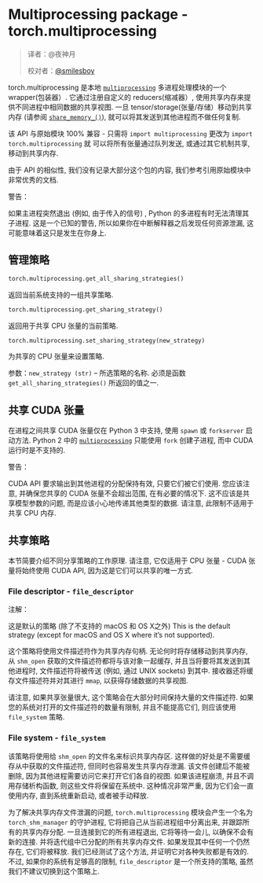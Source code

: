 # Multiprocessing package - torch.multiprocessing

> 译者：@夜神月
> 
> 校对者：[@smilesboy](https://github.com/smilesboy)

torch.multiprocessing 是本地 [`multiprocessing`](https://docs.python.org/3/library/multiprocessing.html#module-multiprocessing) 多进程处理模块的一个 wrapper(包装器）. 它通过注册自定义的 reducers(缩减器）, 使用共享内存来提供不同进程中相同数据的共享视图. 一旦 tensor/storage(张量/存储）移动到共享内存 (请参阅 [`share_memory_()`](tensors.html#torch.Tensor.share_memory_ "torch.Tensor.share_memory_")), 就可以将其发送到其他进程而不做任何复制.

该 API 与原始模块 100% 兼容 - 只需将 `import multiprocessing` 更改为 `import torch.multiprocessing` 就 可以将所有张量通过队列发送, 或通过其它机制共享, 移动到共享内存.

由于 API 的相似性, 我们没有记录大部分这个包的内容, 我们参考引用原始模块中非常优秀的文档.

警告：

如果主进程突然退出 (例如, 由于传入的信号) , Python 的多进程有时无法清理其子进程. 这是一个已知的警告, 所以如果你在中断解释器之后发现任何资源泄漏, 这可能意味着这只是发生在你身上.

## 管理策略

```py
torch.multiprocessing.get_all_sharing_strategies()
```

返回当前系统支持的一组共享策略.

```py
torch.multiprocessing.get_sharing_strategy()
```

返回用于共享 CPU 张量的当前策略.

```py
torch.multiprocessing.set_sharing_strategy(new_strategy)
```

为共享的 CPU 张量来设置策略.

参数：`new_strategy (str)` – 所选策略的名称. 必须是函数 `get_all_sharing_strategies()` 所返回的值之一.


## 共享 CUDA 张量

在进程之间共享 CUDA 张量仅在 Python 3 中支持, 使用 `spawn` 或 `forkserver` 启动方法. Python 2 中的 [`multiprocessing`](https://docs.python.org/3/library/multiprocessing.html#module-multiprocessing) 只能使用 `fork` 创建子进程, 而中 CUDA 运行时是不支持的.

警告：

CUDA API 要求输出到其他进程的分配保持有效, 只要它们被它们使用. 您应该注意, 并确保您共享的 CUDA 张量不会超出范围, 在有必要的情况下. 这不应该是共享模型参数的问题, 而是应该小心地传递其他类型的数据. 请注意, 此限制不适用于共享 CPU 内存.

## 共享策略

本节简要介绍不同分享策略的工作原理. 请注意, 它仅适用于 CPU 张量 - CUDA 张量将始终使用 CUDA API, 因为这是它们可以共享的唯一方式.

### File descriptor - `file_descriptor`

注解：

这是默认的策略 (除了不支持的 macOS 和 OS X之外) This is the default strategy (except for macOS and OS X where it’s not supported).

这个策略将使用文件描述符作为共享内存句柄. 无论何时将存储移动到共享内存, 从 `shm_open` 获取的文件描述符都将与该对象一起缓存, 并且当将要将其发送到其他进程时, 文件描述符将被传送 (例如, 通过 UNIX sockets) 到其中. 接收器还将缓存文件描述符并对其进行 `mmap`, 以获得存储数据的共享视图.

请注意, 如果共享张量很大, 这个策略会在大部分时间保持大量的文件描述符. 如果您的系统对打开的文件描述符的数量有限制, 并且不能提高它们, 则应该使用 `file_system` 策略.

### File system - `file_system`

该策略将使用给 `shm_open` 的文件名来标识共享内存区. 这样做的好处是不需要缓存从中获取的文件描述符, 但同时也容易发生共享内存泄漏. 该文件创建后不能被删除, 因为其他进程需要访问它来打开它们各自的视图. 如果该进程崩溃, 并且不调用存储析构函数, 则这些文件将保留在系统中. 这种情况非常严重, 因为它们会一直使用内存, 直到系统重新启动, 或者被手动释放.

为了解决共享内存文件泄漏的问题, `torch.multiprocessing` 模块会产生一个名为 `torch_shm_manager` 的守护进程, 它将把自己从当前进程组中分离出来, 并跟踪所有的共享内存分配. 一旦连接到它的所有进程退出, 它将等待一会儿, 以确保不会有新的连接. 并将迭代组中已分配的所有共享内存文件. 如果发现其中任何一个仍然存在, 它们将被释放. 我们已经测试了这个方法, 并证明它对各种失败都是有效的. 不过, 如果你的系统有足够高的限制, `file_descriptor` 是一个所支持的策略, 虽然我们不建议切换到这个策略上.